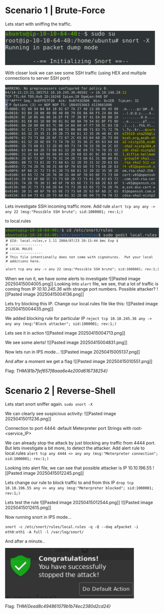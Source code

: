 # Scenario 1 | Brute-Force

Lets start with sniffing the traffic.


![](pics/Pasted%20image%2020250415002939.png)

With closer look we can see some SSH traffic (using HEX and multiple connections to server SSH port)


![](pics/Pasted%20image%2020250415002833.png)


Lets investigate SSH incoming traffic more. Add rule
`alert tcp any any -> any 22 (msg:"Possible SSH brute"; sid:1000001; rev:1;)`

to local.rules

![](pics/Pasted%20image%2020250415003544.png)
![](pics/Pasted%20image%2020250415003518.png)

When we run it, we have some alerts to investigate
![[Pasted image 20250415004005.png]]
Looking into `alert` file, we see, that a lot of traffic is coming from IP *10.10.245.36* with strange port numbers. Possible attacker?
![[Pasted image 20250415004136.png]]

Lets try blocking this IP. Change our local.rules file like this:
![[Pasted image 20250415004435.png]]

We added blocking rule for particular IP
`reject tcp 10.10.245.36 any -> any any (msg:"Block attacker"; sid:1000001; rev:1;)`

Lets see it in action
![[Pasted image 20250415004713.png]]

We see some alerts! 
![[Pasted image 20250415004831.png]]

Now lets run in IPS mode...
![[Pasted image 20250415005137.png]]

And after a moment we get a flag
![[Pasted image 20250415010551.png]]

Flag: *THM{81b7fef657f8aaa6e4e200d616738254}*

# Scenario 2 | Reverse-Shell

Lets start snort sniffer again. 
`sudo snort -X`

We can clearly see suspicious activity:
![[Pasted image 20250415011236.png]]

Connection to port 4444: default Meterpreter port
Strings with root-<service_IP>

We can already stop the attack by just blocking any traffic from 4444 port. But lets investigate a bit more, to detect the attacker. Add alert rule to local.rules
`alert tcp any 4444 <> any any (msg:"Meterpreter connection"; sid:1000001; rev:1;)`

Looking into alert file, we can see that possible attacker is IP 10.10.196.55
![[Pasted image 20250415012245.png]]

Lets change our rule to block traffic to and from this IP
`drop tcp 10.10.196.55 any <> any any (msg:"Meterpreter blocked"; sid:1000001; rev:1;)`

Lets test the rule
![[Pasted image 20250415012544.png]]
![[Pasted image 20250415012615.png]]

Now running snort in IPS mode...

 `snort -c /etc/snort/rules/local.rules -q -Q --daq afpacket -i eth0:eth1 -A full -l /var/log/snort/`


And after a minute..


![](pics/Pasted%20image%2020250415022954.png)

Flag: *THM{0ead8c494861079b1b74ec2380d2cd24}*
